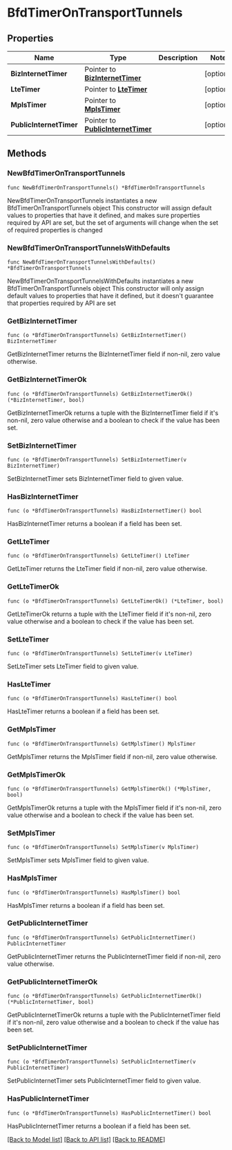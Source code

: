 # BfdTimerOnTransportTunnels

## Properties

Name | Type | Description | Notes
------------ | ------------- | ------------- | -------------
**BizInternetTimer** | Pointer to [**BizInternetTimer**](BizInternetTimer.md) |  | [optional] 
**LteTimer** | Pointer to [**LteTimer**](LteTimer.md) |  | [optional] 
**MplsTimer** | Pointer to [**MplsTimer**](MplsTimer.md) |  | [optional] 
**PublicInternetTimer** | Pointer to [**PublicInternetTimer**](PublicInternetTimer.md) |  | [optional] 

## Methods

### NewBfdTimerOnTransportTunnels

`func NewBfdTimerOnTransportTunnels() *BfdTimerOnTransportTunnels`

NewBfdTimerOnTransportTunnels instantiates a new BfdTimerOnTransportTunnels object
This constructor will assign default values to properties that have it defined,
and makes sure properties required by API are set, but the set of arguments
will change when the set of required properties is changed

### NewBfdTimerOnTransportTunnelsWithDefaults

`func NewBfdTimerOnTransportTunnelsWithDefaults() *BfdTimerOnTransportTunnels`

NewBfdTimerOnTransportTunnelsWithDefaults instantiates a new BfdTimerOnTransportTunnels object
This constructor will only assign default values to properties that have it defined,
but it doesn't guarantee that properties required by API are set

### GetBizInternetTimer

`func (o *BfdTimerOnTransportTunnels) GetBizInternetTimer() BizInternetTimer`

GetBizInternetTimer returns the BizInternetTimer field if non-nil, zero value otherwise.

### GetBizInternetTimerOk

`func (o *BfdTimerOnTransportTunnels) GetBizInternetTimerOk() (*BizInternetTimer, bool)`

GetBizInternetTimerOk returns a tuple with the BizInternetTimer field if it's non-nil, zero value otherwise
and a boolean to check if the value has been set.

### SetBizInternetTimer

`func (o *BfdTimerOnTransportTunnels) SetBizInternetTimer(v BizInternetTimer)`

SetBizInternetTimer sets BizInternetTimer field to given value.

### HasBizInternetTimer

`func (o *BfdTimerOnTransportTunnels) HasBizInternetTimer() bool`

HasBizInternetTimer returns a boolean if a field has been set.

### GetLteTimer

`func (o *BfdTimerOnTransportTunnels) GetLteTimer() LteTimer`

GetLteTimer returns the LteTimer field if non-nil, zero value otherwise.

### GetLteTimerOk

`func (o *BfdTimerOnTransportTunnels) GetLteTimerOk() (*LteTimer, bool)`

GetLteTimerOk returns a tuple with the LteTimer field if it's non-nil, zero value otherwise
and a boolean to check if the value has been set.

### SetLteTimer

`func (o *BfdTimerOnTransportTunnels) SetLteTimer(v LteTimer)`

SetLteTimer sets LteTimer field to given value.

### HasLteTimer

`func (o *BfdTimerOnTransportTunnels) HasLteTimer() bool`

HasLteTimer returns a boolean if a field has been set.

### GetMplsTimer

`func (o *BfdTimerOnTransportTunnels) GetMplsTimer() MplsTimer`

GetMplsTimer returns the MplsTimer field if non-nil, zero value otherwise.

### GetMplsTimerOk

`func (o *BfdTimerOnTransportTunnels) GetMplsTimerOk() (*MplsTimer, bool)`

GetMplsTimerOk returns a tuple with the MplsTimer field if it's non-nil, zero value otherwise
and a boolean to check if the value has been set.

### SetMplsTimer

`func (o *BfdTimerOnTransportTunnels) SetMplsTimer(v MplsTimer)`

SetMplsTimer sets MplsTimer field to given value.

### HasMplsTimer

`func (o *BfdTimerOnTransportTunnels) HasMplsTimer() bool`

HasMplsTimer returns a boolean if a field has been set.

### GetPublicInternetTimer

`func (o *BfdTimerOnTransportTunnels) GetPublicInternetTimer() PublicInternetTimer`

GetPublicInternetTimer returns the PublicInternetTimer field if non-nil, zero value otherwise.

### GetPublicInternetTimerOk

`func (o *BfdTimerOnTransportTunnels) GetPublicInternetTimerOk() (*PublicInternetTimer, bool)`

GetPublicInternetTimerOk returns a tuple with the PublicInternetTimer field if it's non-nil, zero value otherwise
and a boolean to check if the value has been set.

### SetPublicInternetTimer

`func (o *BfdTimerOnTransportTunnels) SetPublicInternetTimer(v PublicInternetTimer)`

SetPublicInternetTimer sets PublicInternetTimer field to given value.

### HasPublicInternetTimer

`func (o *BfdTimerOnTransportTunnels) HasPublicInternetTimer() bool`

HasPublicInternetTimer returns a boolean if a field has been set.


[[Back to Model list]](../README.md#documentation-for-models) [[Back to API list]](../README.md#documentation-for-api-endpoints) [[Back to README]](../README.md)


